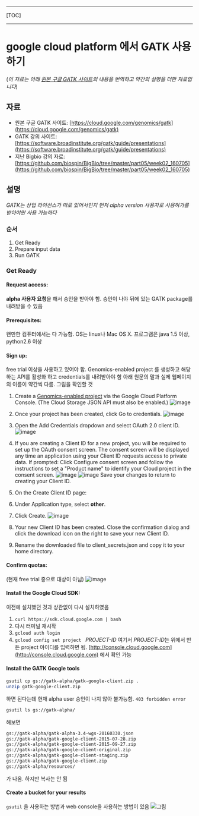 ___
[TOC]
___

# google cloud platform 에서 GATK 사용하기
(*이 자료는 아래 [원본 구글 GATK 사이트](https://cloud.google.com/genomics/gatk)의 내용을 번역하고 약간의 설명을 더한 자료입니다*)
## 자료
* 원본 구글 GATK 사이트: [https://cloud.google.com/genomics/gatk](https://cloud.google.com/genomics/gatk)
* GATK 강의 사이트: [https://software.broadinstitute.org/gatk/guide/presentations](https://software.broadinstitute.org/gatk/guide/presentations)
* 지난 Bigbio 강의 자료: [https://github.com/biospin/BigBio/tree/master/part05/week02_160705](https://github.com/biospin/BigBio/tree/master/part05/week02_160705)

## 설명
*GATK는 상업 라이선스가 따로 있어서인지 먼저 alpha version 사용자로 사용허가를 받아야만 사용 가능하다*

### 순서
1. Get Ready
2. Prepare input data
3. Run GATK

### Get Ready
#### Request access: 
**alpha 사용자 요청**을 해서 승인을 받아야 함. 승인이 나야 뒤에 있는 GATK package를 내려받을 수 있음
#### Prerequisites: 
왠만한 컴퓨터에서는 다 가능함. OS는 linux나 Mac OS X. 프로그램은 java 1.5 이상, python2.6 이상
#### Sign up: 
free trial 이상을 사용하고 있어야 함. Genomics-enabled project 를 생성하고 해당하는 API를 활성화 하고 credentials를 내려받아야 함
아래 원문의 말과 실제 웹페이지의 이름이 약간씩 다름. 그림을 확인할 것

1. Create a [Genomics-enabled project](https://console.cloud.google.com/start/api?id=genomics,storage_api&_ga=1.100450072.789946969.1471575985) via the Google Cloud Platform Console. (The Cloud Storage JSON API must also be enabled.)
![image](project_creation1.png)

2. Once your project has been created, click Go to credentials.
![image](project_creation2.png)
3. Open the Add Credentials dropdown and select OAuth 2.0 client ID.
![image](project_creation3_OAuth.png)
4. If you are creating a Client ID for a new project, you will be required to set up the OAuth consent screen. The consent screen will be displayed any time an application using your Client ID requests access to private data. If prompted:
Click Configure consent screen and follow the instructions to set a "Product name" to identify your Cloud project in the consent screen.
![image](project_creation4_configure_consent.png)
![image](project_creation5.png)
Save your changes to return to creating your Client ID.
5. On the Create Client ID page:
 1. Under Application type, select **other**.
 2. Click Create.
 ![image](project_creation6.png)
6. Your new Client ID has been created. Close the confirmation dialog and click the download icon on the right to save your new Client ID.
7. Rename the downloaded file to client_secrets.json and copy it to your home directory.

#### Confirm quotas: 
(현재 free trial 중으로 대상이 아님)
![image](quota_change.png)
#### Install the Google Cloud SDK: 
이전에 설치했던 것과 상관없이 다시 설치하였음
1. ```curl https://sdk.cloud.google.com | bash```
2. 다시 터미널 재시작
3. ```gcloud auth login```
4. ```gcloud config set project ``` *PROJECT-ID*
여기서 *PROJECT-ID*는 위에서 만든 project 아이디를 입력하면 됨. [http://console.cloud.google.com](http://console.cloud.google.com) 에서 확인 가능

#### Install the GATK Google tools
```bash
gsutil cp gs://gatk-alpha/gatk-google-client.zip .
unzip gatk-google-client.zip
```
하면 된다는데 현재 alpha user 승인이 나지 않아 불가능함.
```403 forbidden error ```
```bash
gsutil ls gs://gatk-alpha/
```
해보면 
```bash
gs://gatk-alpha/gatk-alpha-3.4-wgs-20160330.json
gs://gatk-alpha/gatk-google-client-2015-07-28.zip
gs://gatk-alpha/gatk-google-client-2015-09-27.zip
gs://gatk-alpha/gatk-google-client-original.zip
gs://gatk-alpha/gatk-google-client-staging.zip
gs://gatk-alpha/gatk-google-client.zip
gs://gatk-alpha/resources/
```
가 나옴. 하지만 복사는 안 됨

#### Create a bucket for your results
```gsutil``` 을 사용하는 방법과 web console을 사용하는 방법이 있음
![그림](create_bucket.png)
